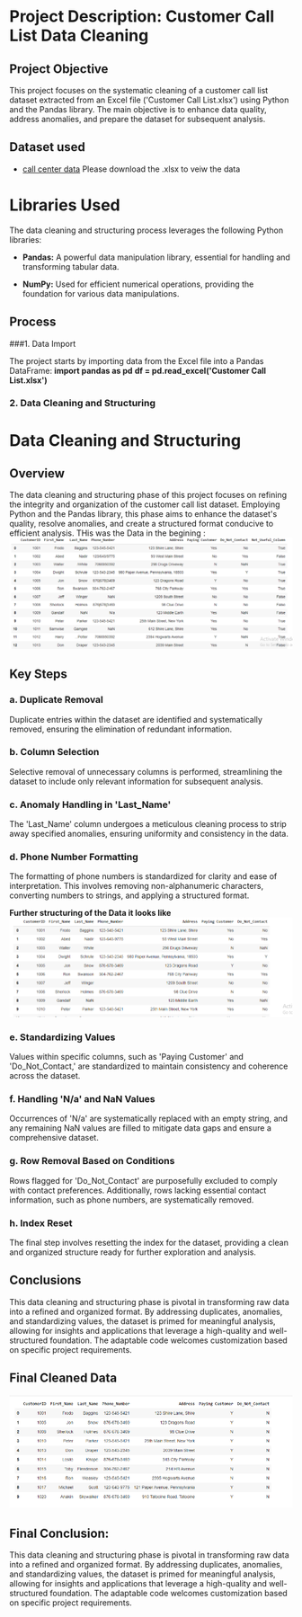 # Project Description: Customer Call List Data Cleaning

## **Project Objective**

This project focuses on the systematic cleaning of a customer call list dataset extracted from an Excel file ('Customer Call List.xlsx') using Python and the Pandas library. The main objective is to enhance data quality, address anomalies, and prepare the dataset for subsequent analysis.

## **Dataset used**
- <a href="https://github.com/ShomritaSingha/Data-Analyst-Portfolio-Projects/blob/main/Python%20projects/Customer%20Call%20List.xlsx">call center data</a>
Please download the .xlsx to veiw the data

# Libraries Used

The data cleaning and structuring process leverages the following Python libraries:

- **Pandas:** A powerful data manipulation library, essential for handling and transforming tabular data.

- **NumPy:** Used for efficient numerical operations, providing the foundation for various data manipulations.

## **Process**

###1. Data Import

The project starts by importing data from the Excel file into a Pandas DataFrame:
**import pandas as pd**
**df = pd.read_excel('Customer Call List.xlsx')**

### 2. Data Cleaning and Structuring

# Data Cleaning and Structuring

## Overview

The data cleaning and structuring phase of this project focuses on refining the integrity and organization of the customer call list dataset. Employing Python and the Pandas library, this phase aims to enhance the dataset's quality, resolve anomalies, and create a structured format conducive to efficient analysis.
THis was the Data in the begining : ![Alt text of the image](https://github.com/ShomritaSingha/Data-Analyst-Portfolio-Projects/blob/main/Python%20projects/Scrapped%20from%20call%20center%20csv%20data%20uncleaned.png)
## Key Steps

### a. Duplicate Removal

Duplicate entries within the dataset are identified and systematically removed, ensuring the elimination of redundant information.

### b. Column Selection

Selective removal of unnecessary columns is performed, streamlining the dataset to include only relevant information for subsequent analysis.

### c. Anomaly Handling in 'Last_Name'

The 'Last_Name' column undergoes a meticulous cleaning process to strip away specified anomalies, ensuring uniformity and consistency in the data.

### d. Phone Number Formatting

The formatting of phone numbers is standardized for clarity and ease of interpretation. This involves removing non-alphanumeric characters, converting numbers to strings, and applying a structured format.

**Further structuring of the Data it looks like** ![Alt text of the image](https://github.com/ShomritaSingha/Data-Analyst-Portfolio-Projects/blob/main/Python%20projects/before%20formating%20the%20cells%20and%20handling%20the%20null%20exceptions.png)

### e. Standardizing Values

Values within specific columns, such as 'Paying Customer' and 'Do_Not_Contact,' are standardized to maintain consistency and coherence across the dataset.

### f. Handling 'N/a' and NaN Values

Occurrences of 'N/a' are systematically replaced with an empty string, and any remaining NaN values are filled to mitigate data gaps and ensure a comprehensive dataset.

### g. Row Removal Based on Conditions

Rows flagged for 'Do_Not_Contact' are purposefully excluded to comply with contact preferences. Additionally, rows lacking essential contact information, such as phone numbers, are systematically removed.

### h. Index Reset

The final step involves resetting the index for the dataset, providing a clean and organized structure ready for further exploration and analysis.

## Conclusions

This data cleaning and structuring phase is pivotal in transforming raw data into a refined and organized format. By addressing duplicates, anomalies, and standardizing values, the dataset is primed for meaningful analysis, allowing for insights and applications that leverage a high-quality and well-structured foundation. The adaptable code welcomes customization based on specific project requirements.

## **Final Cleaned Data**

![Alt text of the image](https://github.com/ShomritaSingha/Data-Analyst-Portfolio-Projects/blob/main/Python%20projects/Cleaned%20call%20center%20data.png)



## **Final Conclusion:**

This data cleaning and structuring phase is pivotal in transforming raw data into a refined and organized format. By addressing duplicates, anomalies, and standardizing values, the dataset is primed for meaningful analysis, allowing for insights and applications that leverage a high-quality and well-structured foundation. The adaptable code welcomes customization based on specific project requirements.
